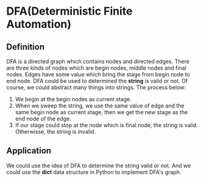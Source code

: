 # DFA(Deterministic Finite Automation)

## Definition

DFA is a directed graph which contains nodes and directed edges. There are three kinds of nodes which are begin nodes, middle nodes and final nodes. Edges have some value which bring the stage from begin node to end node. DFA could be used to determined the **string** is valid or not. Of course, we could abstract many things into strings. The process below:

1. We begin at the begin nodes as current stage.
2. When we sweep the string, we use the same value of edge and the same begin node as current stage, then we get the new stage as the end node of the edge.
3. If our stage could stop at the node which is final node, the string is valid. Otherwisse, the string is invalid.

## Application

We could use the idea of DFA to determine the string valid or not. And we could use the **dict** data structure in Python to implement DFA's graph.